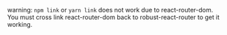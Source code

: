 warning: `npm link` or `yarn link` does not work due to react-router-dom.  
You must cross link react-router-dom back to robust-react-router to get it working.
